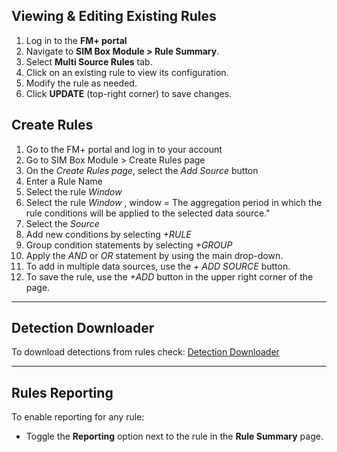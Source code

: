 
## Viewing & Editing Existing Rules
1. Log in to the **FM+ portal**
2. Navigate to **SIM Box Module > Rule Summary**.
3. Select **Multi Source Rules** tab.
4. Click on an existing rule to view its configuration.
5. Modify the rule as needed.
6. Click **UPDATE** (top-right corner) to save changes.


## Create Rules

1. Go to the FM+ portal and log in to your account
2. Go to SIM Box Module > Create Rules page
3. On the *Create Rules page*, select the *Add Source* button
4. Enter a Rule Name
5. Select the rule *Window*
6. Select the rule *Window* , window = The aggregation period in which the rule conditions will be applied to the selected data source."
7. Select the *Source*
8. Add new conditions by selecting *+RULE*
9. Group condition statements by selecting *+GROUP*
10. Apply the *AND* or *OR* statement by using the main drop-down.
11. To add in multiple data sources, use the *+ ADD SOURCE* button.
12. To save the rule, use the *+ADD* button in the upper right corner of the page.
---

## Detection Downloader
To download detections from rules check:
[Detection Downloader](../tutorials/DetectionDownloader.md)

---

## Rules Reporting
To enable reporting for any rule:
- Toggle the **Reporting** option next to the rule in the **Rule Summary** page.
